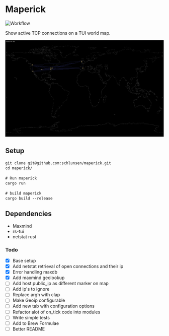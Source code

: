 # Maperick
![Workflow](https://github.com/schlunsen/maperick/actions/workflows/ci-tests.yml/badge.svg)

Show active TCP connections on a TUI world map.

![](screenshot.png)



## Setup

```
git clone git@github.com:schlunsen/maperick.git
cd maperick/

# Run maperick
cargo run 

# build maperick
cargo build --release
```


Dependencies
------------
* Maxmind
* rs-tui
* netstat rust



### Todo

- [x] Base setup
- [x] Add netstat retrieval of open connections and their ip
- [x] Error handling maxdb
- [x] Add maxmind geolookup
- [ ] Add host public_ip as different marker on map
- [ ] Add ip's to ignore
- [ ] Replace argh with clap
- [ ] Make Geoip configurable 
- [ ] Add new tab with configuration options
- [ ] Refactor alot of on_tick code into modules
- [ ] Write simple tests
- [ ] Add to Brew Formulae
- [ ] Better README
